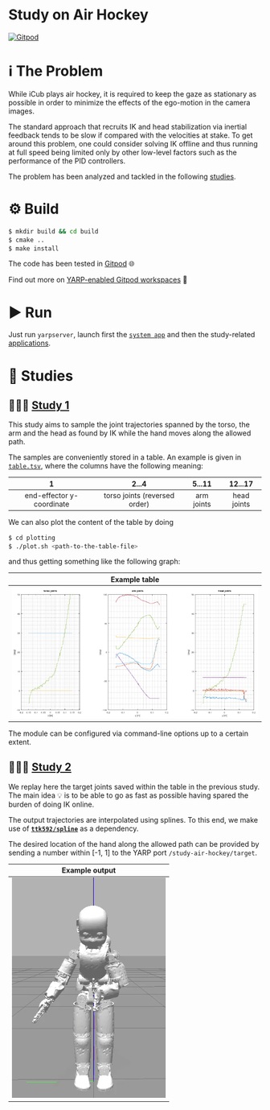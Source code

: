 Study on Air Hockey
===================

[![Gitpod](https://gitpod.io/button/open-in-gitpod.svg)](https://gitpod.io/#https://github.com/pattacini/study-air-hockey)

# ℹ The Problem
While iCub plays air hockey, it is required to keep the gaze as stationary as possible in order
to minimize the effects of the ego-motion in the camera images.

The standard approach that recruits IK and head stabilization via inertial feedback tends to be
slow if compared with the velocities at stake. To get around this problem, one could consider
solving IK offline and thus running at full speed being limited only by other low-level factors
such as the performance of the PID controllers.

The problem has been analyzed and tackled in the following [studies](#-studies).

# ⚙ Build
```sh
$ mkdir build && cd build
$ cmake ..
$ make install
```
The code has been tested in [Gitpod](https://gitpod.io) 🌐

Find out more on [YARP-enabled Gitpod workspaces](https://github.com/robotology/community/discussions/459) 🔎

# ▶ Run
Just run `yarpserver`, launch first the [`system app`](./app/scripts/study-air-hockey-system.xml)
and then the study-related [applications](./app/scripts).

# 📐 Studies

## 👨🏻‍💻 [Study 1](./src/study-1.cpp)
This study aims to sample the joint trajectories spanned by the torso, the arm and the head
as found by IK while the hand moves along the allowed path.

The samples are conveniently stored in a table. An example is given in [`table.tsv`](./app/conf/table.tsv),
where the columns have the following meaning:

| 1 | 2...4 | 5...11 | 12...17 |
| :---: | :---: | :---: | :---: |
| end-effector y-coordinate | torso joints (reversed order) | arm joints | head joints |

We can also plot the content of the table by doing
```sh
$ cd plotting
$ ./plot.sh <path-to-the-table-file>
```
and thus getting something like the following graph:

| Example table|
| :---: |
| ![](./assets/graph.png) |

The module can be configured via command-line options up to a certain extent.

## 👨🏻‍💻 [Study 2](./src/study-2.cpp)
We replay here the target joints saved within the table in the previous study.
The main idea 💡 is to be able to go as fast as possible having spared the burden
of doing IK online.

The output trajectories are interpolated using splines. To this end, we make use of
[**`ttk592/spline`**](https://github.com/ttk592/spline) as a dependency.

The desired location of the hand along the allowed path can be provided by sending
a number within [-1, 1] to the YARP port `/study-air-hockey/target`. 

| Example output |
| :---: |
| ![](./assets/study-2.gif) |
